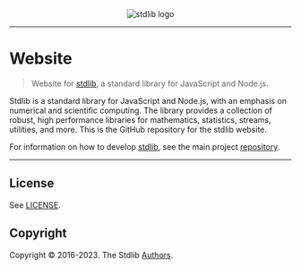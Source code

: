 <!--

@license Apache-2.0

Copyright (c) 2019 The Stdlib Authors.

Licensed under the Apache License, Version 2.0 (the "License");
you may not use this file except in compliance with the License.
You may obtain a copy of the License at

   http://www.apache.org/licenses/LICENSE-2.0

Unless required by applicable law or agreed to in writing, software
distributed under the License is distributed on an "AS IS" BASIS,
WITHOUT WARRANTIES OR CONDITIONS OF ANY KIND, either express or implied.
See the License for the specific language governing permissions and
limitations under the License.

-->

<div class="image" align="center">
    <img src="https://cdn.jsdelivr.net/gh/stdlib-js/www@3cce9c709008d4ef37a78e41a835dcb5d2e1089e/docs/assets/logo_header.png" alt="stdlib logo">
    <br>
</div>

---

# Website

> Website for [stdlib][stdlib], a standard library for JavaScript and Node.js.

Stdlib is a standard library for JavaScript and Node.js, with an emphasis on numerical and scientific computing. The library provides a collection of robust, high performance libraries for mathematics, statistics, streams, utilities, and more. This is the GitHub repository for the stdlib website.

For information on how to develop [stdlib][stdlib], see the main project [repository][stdlib].

---

## License

See [LICENSE][stdlib-license].


## Copyright

Copyright &copy; 2016-2023. The Stdlib [Authors][stdlib-authors].

<!-- Section for all links. Make sure to keep an empty line after the `section` element and another before the `/section` close. -->

<section class="links">

[stdlib]: https://github.com/stdlib-js/stdlib

[stdlib-authors]: https://github.com/stdlib-js/stdlib/graphs/contributors

[stdlib-license]: https://raw.githubusercontent.com/stdlib-js/www/master/LICENSE

</section>

<!-- /.links -->
